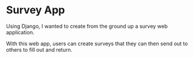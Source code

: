 # Survey App

Using Django, I wanted to create from the ground up a survey web application. 

With this web app, users can create surveys that they can then send out to others to fill out and return.
